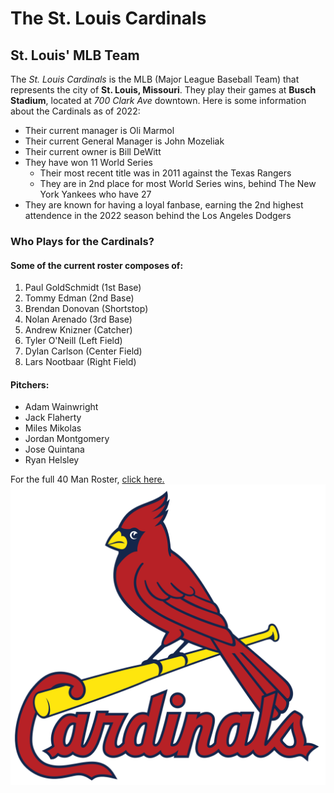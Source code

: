 # The St. Louis Cardinals
## St. Louis' MLB Team
The _St. Louis Cardinals_ is the MLB (Major League Baseball Team) that represents the city of **St. Louis, Missouri**. They play their games at **Busch Stadium**, located at _700 Clark Ave_ downtown.
Here is some information about the Cardinals as of 2022:
+ Their current manager is Oli Marmol
+ Their current General Manager is John Mozeliak
+ Their current owner is Bill DeWitt
+ They have won 11 World Series
  - Their most recent title was in 2011 against the Texas Rangers
  - They are in 2nd place for most World Series wins, behind The New York Yankees who have 27
+ They are known for having a loyal fanbase, earning the 2nd highest attendence in the 2022 season behind the Los Angeles Dodgers
### Who Plays for the Cardinals?
#### Some of the current roster composes of:
1. Paul GoldSchmidt (1st Base)
2. Tommy Edman (2nd Base)
3. Brendan Donovan (Shortstop)
4. Nolan Arenado (3rd Base)
5. Andrew Knizner (Catcher)
6. Tyler O'Neill (Left Field)
7. Dylan Carlson (Center Field)
8. Lars Nootbaar (Right Field)
#### Pitchers:
+ Adam Wainwright
+ Jack Flaherty
+ Miles Mikolas
+ Jordan Montgomery
+ Jose Quintana
+ Ryan Helsley

For the full 40 Man Roster, [click here.](https://www.mlb.com/cardinals/roster/40-man)
![Cardinals](St._Louis_Cardinals_logo.svg.png)
